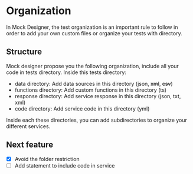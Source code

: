 # Organization
In Mock Designer, the test organization is an important rule to follow in order to add your own custom files or organize your tests with directory.

## Structure
Mock designer propose you the following organization, include all your code in tests directory.
Inside this tests directory:
* data directory: Add data sources in this directory (json, ~~xml~~, ~~csv~~)
* functions directory: Add custom functions in this directory (ts)
* response directory: Add service response in this directory (json, txt, xml)
* code directory: Add service code in this directory (yml)

Inside each these directories, you can add subdirectories to organize your different services.

## Next feature

- [x] Avoid the folder restriction 
- [ ] Add statement to include code in service